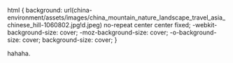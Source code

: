 html { 
  background: url(china-environment/assets/images/china_mountain_nature_landscape_travel_asia_chinese_hill-1060802.jpg!d.jpeg) no-repeat center center fixed; 
  -webkit-background-size: cover;
  -moz-background-size: cover;
  -o-background-size: cover;
  background-size: cover;
}


<title>Example</title>
<style>


body {
  background-image: url("china-environment/assets/images/china_mountain_nature_landscape_travel_asia_chinese_hill-1060802.jpg!d.jpeg");
  size: cover;
}
</style>
<div class="imageBox">
<p>hahaha.</p>
</div>
